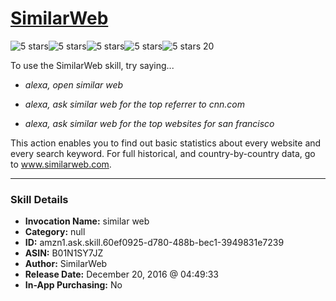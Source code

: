 # [SimilarWeb](http://alexa.amazon.com/#skills/amzn1.ask.skill.60ef0925-d780-488b-bec1-3949831e7239)
![5 stars](../../images/ic_star_black_18dp_1x.png)![5 stars](../../images/ic_star_black_18dp_1x.png)![5 stars](../../images/ic_star_black_18dp_1x.png)![5 stars](../../images/ic_star_black_18dp_1x.png)![5 stars](../../images/ic_star_black_18dp_1x.png) 20

To use the SimilarWeb skill, try saying...

* *alexa, open similar web*

* *alexa, ask similar web for the top referrer to cnn.com*

* *alexa, ask similar web for the top websites for san francisco*

This action enables you to find out basic statistics about every website and every search keyword. For full historical, and country-by-country data, go to www.similarweb.com.

***

### Skill Details

* **Invocation Name:** similar web
* **Category:** null
* **ID:** amzn1.ask.skill.60ef0925-d780-488b-bec1-3949831e7239
* **ASIN:** B01N1SY7JZ
* **Author:** SimilarWeb
* **Release Date:** December 20, 2016 @ 04:49:33
* **In-App Purchasing:** No
